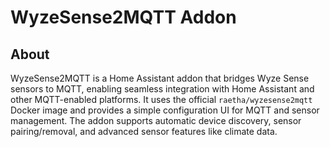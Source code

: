 # WyzeSense2MQTT Addon

## About

WyzeSense2MQTT is a Home Assistant addon that bridges Wyze Sense sensors to MQTT, enabling seamless integration with Home Assistant and other MQTT-enabled platforms. It uses the official `raetha/wyzesense2mqtt` Docker image and provides a simple configuration UI for MQTT and sensor management. The addon supports automatic device discovery, sensor pairing/removal, and advanced sensor features like climate data.

